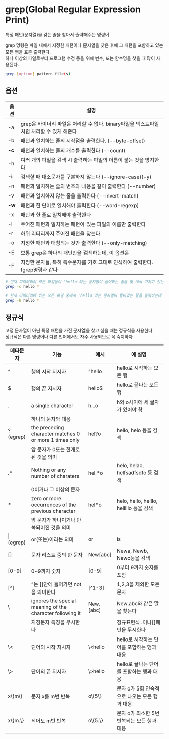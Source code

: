 # grep(Global Regular Expression Print)

특정 패턴(문자열)을 갖는 줄을 찾아서 출력해주는 명령어

grep 명령은 파일 내에서 지정한 패턴이나 문자열을 찾은 후에 그 패턴을 포함하고 있는 모든 행을 표준 출력한다.  
하나 이상의 파일로부터 프로그램 수정 등을 위해 변수, 또는 함수명을 찾을 때 많이 사용된다.

```bash
grep [option] pattern file(s)
```

## 옵션

| 옵션   | 설명                                                                                     |
| ------ | ---------------------------------------------------------------------------------------- |
| -a     | grep은 바이너리 파일은 처리할 수 없다. binary파일을 텍스트파일처럼 처리할 수 있게 해준다 |
| -b     | 패턴과 일치하는 줄의 시작점을 출력한다. (--byte-offset)                                  |
| **-c** | 패턴과 일치하는 줄의 개수를 출력한다 (--count)                                           |
| -h     | 여러 개의 파일을 검색 시 출력하는 파일의 이름이 붙는 것을 방지한다                       |
| **-i** | 검색할 때 대소문자를 구분하지 않는다 (--ignore-case)(-y)                                 |
| -n     | 패턴과 일치하는 줄의 번호와 내용을 같이 출력한다 (--number)                              |
| -v     | 패턴과 일치하지 않는 줄을 출력한다 (--invert-match)                                      |
| **-w** | 패턴과 한 단어로 일치해야 출력한다 (--word-regexp)                                       |
| -x     | 패턴과 한 줄로 일치해야 출력한다                                                         |
| -l     | 주어진 패턴과 일치하는 패턴이 있는 파일의 이름만 출력한다                                |
| -r     | 하위 리터리까지 주어진 패턴을 찾는다                                                     |
| -o     | 지정한 패턴과 매칭되는 것만 출력한다 (--only-matching)                                   |
| -E     | 보통 grep은 하나의 패턴만을 검색하는데, 이 옵션은                                        | (파이프)와 연계하여 여러 패턴을 찾는다. egrep 명령과 같다 |
| -F     | 지정한 문자들, 특히 특수문자를 기호 그대로 인식하여 출력한다. fgrep명령과 같다           |

```bash
# 현재 디렉터리의 모든 파일들이 'hello'라는 문자열이 들어있는 줄을 몇 개씩 가지고 있는지 보여준다
grep -c hello *

# 현재 디렉터리에 있는 모든 파일 중에서 'hello'라는 문자열이 들어있는 줄을 출력하는데 파일명은 출력하지 않는다
grep -h hello *
```

## 정규식

고정 문자열이 아닌 특정 패턴을 가진 문자열을 찾고 싶을 때는 정규식을 사용한다  
정규식은 다른 명령어나 다른 언어에서도 자주 사용되므로 꼭 숙지하자

| 메타문자  | 기능                                                      | 예시         | 예 설명                                       |
| --------- | --------------------------------------------------------- | ------------ | --------------------------------------------- |
| ^         | 행의 시작 지시자                                          | ^hello       | hello로 시작하는 모든 행                      |
| \$        | 행의 끝 지시자                                            | hello\$      | hello로 끝나는 모든 행                        |
| .         | a single character                                        | h...o        | h와 o사이에 세 글자가 있어야 함               |
|           | 하나의 문자와 대응                                        |              |
| ?(egrep)  | the preceding character matches 0 or more 1 times only    | hel?o        | hello, helo 등을 검색                         |
|           | 앞 문자가 0또는 한개로 된 것을 의미                       |              |
| .\*       | Nothing or any number of charaters                        | hel.\*o      | helo, helao, helfsadfsdfo 등 검색             |
|           | 0이거나 그 이상의 문자                                    |              |
| \*        | zero or more occurrences of the previous character        | hel\*o       | helo, hello, helllo, helllllo 등을 검색       |
|           | 앞 문자가 하나이거나 반복되어진 것을 의미                 |              |
| \|(egrep) | or(또는)이라는 의미                                       | or           | is                                            | go | oranges, Lisa, mongodb 등등 셋 중 하나라도 들어있으면 검색 |
| []        | 문자 리스트 중의 한 문자                                  | New[abc]     | Newa, Newb, Newc등을 검색                     |
| [0-9]     | 0~9까지 숫자                                              | [0-9]        | 0부터 9까지 숫자를 포함                       |
| [^]       | ^는 []안에 들어가면 not을 의미한다                        | [^1-3]       | 1,2,3을 제외한 모든 문자                      |
| \         | ignores the special meaning of the character following it | New\.\[abc\] | New.abc와 같은 말을 찾는다                    |
|           | 지정문자 특징을 무시한다                                  |              | 정규표현식 .이나[]패턴을 무시한다             |
| \\<       | 딘어의 시작 지시자                                        | \\<hello     | hello로 시작하는 단어를 포함하는 행과 대응    |
| \\>       | 단어의 끝 지시자                                          | \\>hello     | hello로 끝나는 단어를 포함하는 행과 대응      |
| x\\{m\\}  | 문자 x를 m번 반복                                         | o\\{5\\}     | 문자 o가 5회 연속적으로 나오는 모든 행과 대응 |
| x\\{m.\\} | 적어도 m번 반복                                           | o\\{5.\\}    | 문자 o가 최소한 5번 반복되는 모든 행과 대응   |
